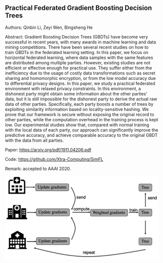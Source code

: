 ## Practical Federated Gradient Boosting Decision Trees

Authors: Qinbin Li, Zeyi Wen, Bingsheng He

Abstract: Gradient Boosting Decision Trees (GBDTs) have become very successful in recent years, with many awards in machine learning and data mining competitions. There have been several recent studies on how to train GBDTs in the federated learning setting. In this paper, we focus on horizontal federated learning, where data samples with the same features are distributed among multiple parties. However, existing studies are not efficient or effective enough for practical use. They suffer either from the inefficiency due to the usage of costly data transformations such as secret sharing and homomorphic encryption, or from the low model accuracy due to differential privacy designs. In this paper, we study a practical federated environment with relaxed privacy constraints. In this environment, a dishonest party might obtain some information about the other parties' data, but it is still impossible for the dishonest party to derive the actual raw data of other parties. Specifically, each party boosts a number of trees by exploiting similarity information based on locality-sensitive hashing. We prove that our framework is secure without exposing the original record to other parties, while the computation overhead in the training process is kept low. Our experimental studies show that, compared with normal training with the local data of each party, our approach can significantly improve the predictive accuracy, and achieve comparable accuracy to the original GBDT with the data from all parties.

Paper: https://arxiv.org/pdf/1911.04206.pdf

Code: https://github.com/Xtra-Computing/SimFL

Remark: accepted to AAAI 2020.

![](SimFL/train_a_tree.png)
